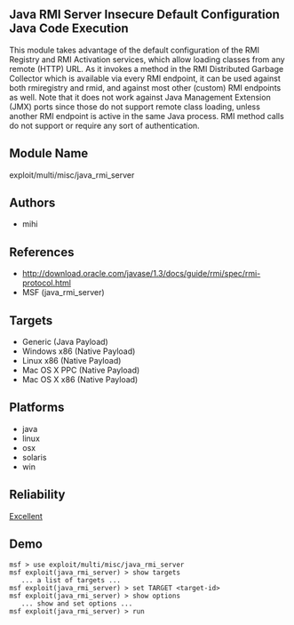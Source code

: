 ## Java RMI Server Insecure Default Configuration Java Code Execution

This module takes advantage of the default configuration of 
the RMI Registry and RMI Activation services, which allow 
loading classes from any remote (HTTP) URL. As it invokes a 
method in the RMI Distributed Garbage Collector which is 
available via every RMI endpoint, it can be used against 
both rmiregistry and rmid, and against most other (custom) 
RMI endpoints as well. Note that it does not work against 
Java Management Extension (JMX) ports since those do not 
support remote class loading, unless another RMI endpoint is 
active in the same Java process. RMI method calls do not 
support or require any sort of authentication.


## Module Name
exploit/multi/misc/java_rmi_server

## Authors
* mihi


## References
* http://download.oracle.com/javase/1.3/docs/guide/rmi/spec/rmi-protocol.html
* MSF (java_rmi_server)



## Targets
* Generic (Java Payload)
* Windows x86 (Native Payload)
* Linux x86 (Native Payload)
* Mac OS X PPC (Native Payload)
* Mac OS X x86 (Native Payload)


## Platforms
* java
* linux
* osx
* solaris
* win

## Reliability
[Excellent](https://github.com/rapid7/metasploit-framework/wiki/Exploit-Ranking)

## Demo

```
msf > use exploit/multi/misc/java_rmi_server
msf exploit(java_rmi_server) > show targets
   ... a list of targets ...
msf exploit(java_rmi_server) > set TARGET <target-id>
msf exploit(java_rmi_server) > show options
   ... show and set options ...
msf exploit(java_rmi_server) > run
```
    
    